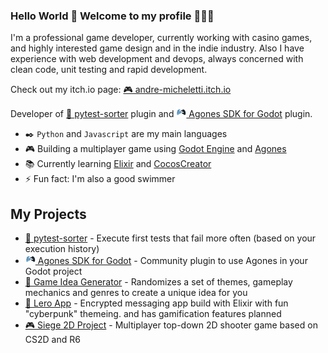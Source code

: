 ### Hello World 👋 Welcome to my profile 👨🏻‍💻

I'm a professional game developer, currently working with casino games, and highly interested game design and in the indie industry. Also I have experience with web development and devops, always concerned with clean code, unit testing and rapid development.

Check out my itch.io page: [🎮 andre-micheletti.itch.io](https://andre-micheletti.itch.io)

Developer of [🧩 pytest-sorter](https://github.com/AndreMicheletti/pytest-sorter) plugin and [<img src="https://raw.githubusercontent.com/AndreMicheletti/godot-agones-sdk/master/agones-sdk-icon.svg" width="16"> Agones SDK for Godot](https://github.com/AndreMicheletti/godot-agones-sdk) plugin.

- ✒️ `Python` and `Javascript` are my main languages
- 🎮 Building a multiplayer game using [Godot Engine](https://godotengine.org/) and [Agones](https://agones.dev/site/)
- 📚 Currently learning [Elixir](https://elixir-lang.org/) and [CocosCreator](https://www.cocos.com/en/creator)
- ⚡ Fun fact: I'm also a good swimmer 

## My Projects

- [🧩 pytest-sorter](https://github.com/AndreMicheletti/pytest-sorter) - Execute first tests that fail more often (based on your execution history)
-  [<img src="https://raw.githubusercontent.com/AndreMicheletti/godot-agones-sdk/master/agones-sdk-icon.svg" width="16"> Agones SDK for Godot](https://github.com/AndreMicheletti/godot-agones-sdk) - Community plugin to use Agones in your Godot project
- [🎲 Game Idea Generator](https://gameideagenerator.online/) - Randomizes a set of themes, gameplay mechanics and genres to create a unique idea for you
- [🔐 Lero App](https://andremicheletti.github.io/lero-app) - Encrypted messaging app build with Elixir with fun "cyberpunk" themeing. and has gamification features planned
- [🎮 Siege 2D Project](https://andregamedev.itch.io/siege2d) - Multiplayer top-down 2D shooter game based on CS2D and R6
